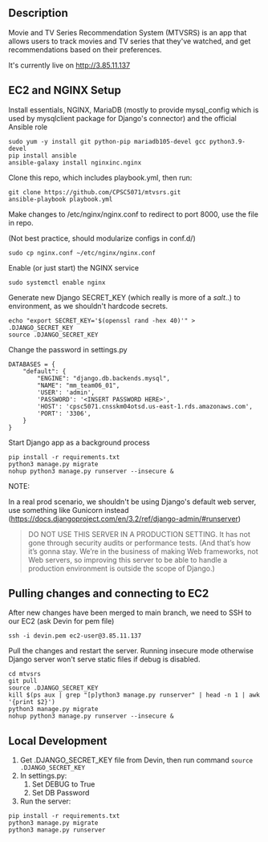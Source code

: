 ## Description

Movie and TV Series Recommendation System (MTVSRS) is an app that allows users to track movies and TV series that they've watched, and get recommendations based on their preferences.

It's currently live on http://3.85.11.137 

## EC2 and NGINX Setup 

Install essentials, NGINX, MariaDB (mostly to provide mysql_config which is used by mysqlclient package for Django's connector) and the official Ansible role

```
sudo yum -y install git python-pip mariadb105-devel gcc python3.9-devel
pip install ansible 
ansible-galaxy install nginxinc.nginx
```

Clone this repo, which includes playbook.yml, then run: 

```
git clone https://github.com/CPSC5071/mtvsrs.git
ansible-playbook playbook.yml
```

Make changes to /etc/nginx/nginx.conf to redirect to port 8000, use the file in repo. 

(Not best practice, should modularize configs in conf.d/)

```
sudo cp nginx.conf ~/etc/nginx/nginx.conf
```

Enable (or just start) the NGINX service 

```
sudo systemctl enable nginx
```

Generate new Django SECRET_KEY (which really is more of a *salt*..) to environment, as we shouldn't hardcode secrets.

```
echo "export SECRET_KEY='$(openssl rand -hex 40)'" > .DJANGO_SECRET_KEY
source .DJANGO_SECRET_KEY
```

Change the password in settings.py

```
DATABASES = {
    "default": {
        "ENGINE": "django.db.backends.mysql",
        "NAME": "mm_team06_01",
        'USER': 'admin',
        'PASSWORD': '<INSERT PASSWORD HERE>',
        'HOST': 'cpsc5071.cnsskm04otsd.us-east-1.rds.amazonaws.com',
        'PORT': '3306',
    }
}
```

Start Django app as a background process

```
pip install -r requirements.txt
python3 manage.py migrate
nohup python3 manage.py runserver --insecure &
```

NOTE: 

In a real prod scenario, we shouldn't be using Django's default web server, use something like Gunicorn instead (https://docs.djangoproject.com/en/3.2/ref/django-admin/#runserver)

> DO NOT USE THIS SERVER IN A PRODUCTION SETTING. It has not gone through security audits or performance tests.
> (And that’s how it’s gonna stay. We’re in the business of making Web frameworks, not Web servers, so improving this
> server to be able to handle a production environment is outside the scope of Django.)

## Pulling changes and connecting to EC2 

After new changes have been merged to main branch, we need to SSH to our EC2 (ask Devin for pem file)

```
ssh -i devin.pem ec2-user@3.85.11.137 
```

Pull the changes and restart the server. Running insecure mode otherwise Django server won't serve static files if debug is disabled.

```
cd mtvsrs
git pull
source .DJANGO_SECRET_KEY
kill $(ps aux | grep "[p]ython3 manage.py runserver" | head -n 1 | awk '{print $2}')
python3 manage.py migrate
nohup python3 manage.py runserver --insecure &
```

## Local Development 

1. Get .DJANGO_SECRET_KEY file from Devin, then run command `source .DJANGO_SECRET_KEY`
2. In settings.py:
    1. Set DEBUG to True
    2. Set DB Password
3. Run the server:

```
pip install -r requirements.txt
python3 manage.py migrate
python3 manage.py runserver
```

